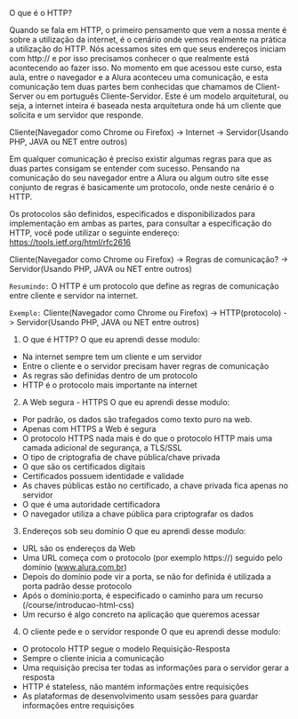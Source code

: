 O que é o HTTP?

Quando se fala em HTTP, o primeiro pensamento que vem a nossa mente é sobre a utilização da 
internet, é o cenário onde vemos realmente na prática a utilização do HTTP. Nós acessamos 
sites em que seus endereços iniciam com http:// e por isso precisamos conhecer o que realmente 
está acontecendo ao fazer isso.
No momento em que acessou este curso, esta aula, entre o navegador e a Alura aconteceu 
uma comunicação, e esta comunicação tem duas partes bem conhecidas que chamamos de 
Client-Server ou em português Cliente-Servidor. Este é um modelo arquitetural, ou seja, a 
internet inteira é baseada nesta arquitetura onde há um cliente que solicita e um servidor que responde.

Cliente(Navegador como Chrome ou Firefox) -> Internet -> Servidor(Usando PHP, JAVA ou NET entre outros)

Em qualquer comunicação é preciso existir algumas regras para que as duas partes consigam se 
entender com sucesso. Pensando na comunicação do seu navegador entre a Alura ou algum outro 
site esse conjunto de regras é basicamente um protocolo, onde neste cenário é o HTTP.

Os protocolos são definidos, especificados e disponibilizados para implementação em 
ambas as partes, para consultar a especificação do HTTP, você pode utilizar o seguinte 
endereço: https://tools.ietf.org/html/rfc2616

Cliente(Navegador como Chrome ou Firefox) -> Regras de comunicação? -> Servidor(Usando PHP, JAVA ou NET entre outros)

`Resumindo:`
O HTTP é um protocolo que define as regras de comunicação entre cliente e servidor na internet.

`Exemplo:`
Cliente(Navegador como Chrome ou Firefox) -> HTTP(protocolo) -> Servidor(Usando PHP, JAVA ou NET entre outros)


01. O que é HTTP?
O que eu aprendi desse modulo:
- Na internet sempre tem um cliente e um servidor
- Entre o cliente e o servidor precisam haver regras de comunicação
- As regras são definidas dentro de um protocolo
- HTTP é o protocolo mais importante na internet

02. A Web segura - HTTPS
O que eu aprendi desse modulo:
- Por padrão, os dados são trafegados como texto puro na web.
- Apenas com HTTPS a Web é segura
- O protocolo HTTPS nada mais é do que o protocolo HTTP mais uma camada adicional de segurança, a TLS/SSL
- O tipo de criptografia de chave pública/chave privada
- O que são os certificados digitais
- Certificados possuem identidade e validade
- As chaves públicas estão no certificado, a chave privada fica apenas no servidor
- O que é uma autoridade certificadora
- O navegador utiliza a chave pública para criptografar os dados


03. Endereços sob seu domínio
O que eu aprendi desse modulo:
- URL são os endereços da Web
- Uma URL começa com o protocolo (por exemplo https://) seguido pelo domínio (www.alura.com.br)
- Depois do domínio pode vir a porta, se não for definida é utilizada a porta padrão desse protocolo
- Após o domínio:porta, é especificado o caminho para um recurso (/course/introducao-html-css)
- Um recurso é algo concreto na aplicação que queremos acessar


04. O cliente pede e o servidor responde
O que eu aprendi desse modulo:
- O protocolo HTTP segue o modelo Requisição-Resposta
- Sempre o cliente inicia a comunicação
- Uma requisição precisa ter todas as informações para o servidor gerar a resposta
- HTTP é stateless, não mantém informações entre requisições
- As plataformas de desenvolvimento usam sessões para guardar informações entre requisições